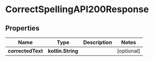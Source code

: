 
# CorrectSpellingAPI200Response

## Properties
| Name | Type | Description | Notes |
| ------------ | ------------- | ------------- | ------------- |
| **correctedText** | **kotlin.String** |  |  [optional] |



